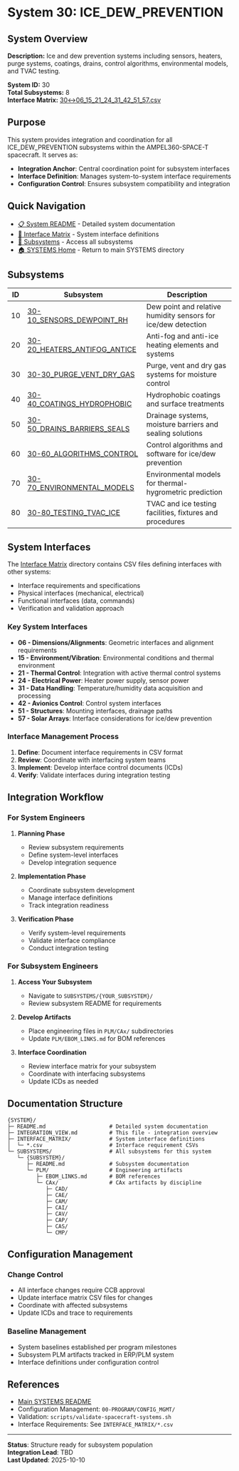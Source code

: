 # System 30: ICE_DEW_PREVENTION

## System Overview

**Description:** Ice and dew prevention systems including sensors, heaters, purge systems, coatings, drains, control algorithms, environmental models, and TVAC testing.

**System ID:** 30  
**Total Subsystems:** 8  
**Interface Matrix:** [30↔06_15_21_24_31_42_51_57.csv](./INTERFACE_MATRIX/30↔06_15_21_24_31_42_51_57.csv)

## Purpose

This system provides integration and coordination for all ICE_DEW_PREVENTION subsystems within the AMPEL360-SPACE-T spacecraft. It serves as:

- **Integration Anchor**: Central coordination point for subsystem interfaces
- **Interface Definition**: Manages system-to-system interface requirements
- **Configuration Control**: Ensures subsystem compatibility and integration

## Quick Navigation

- [📋 System README](./README.md) - Detailed system documentation
- [🔗 Interface Matrix](./INTERFACE_MATRIX/) - System interface definitions
- [📂 Subsystems](./SUBSYSTEMS/) - Access all subsystems
- [🏠 SYSTEMS Home](../README.md) - Return to main SYSTEMS directory

## Subsystems

| ID | Subsystem | Description |
|----|-----------|-------------|
| 10 | [30-10_SENSORS_DEWPOINT_RH](./SUBSYSTEMS/30-10_SENSORS_DEWPOINT_RH/) | Dew point and relative humidity sensors for ice/dew detection |
| 20 | [30-20_HEATERS_ANTIFOG_ANTICE](./SUBSYSTEMS/30-20_HEATERS_ANTIFOG_ANTICE/) | Anti-fog and anti-ice heating elements and systems |
| 30 | [30-30_PURGE_VENT_DRY_GAS](./SUBSYSTEMS/30-30_PURGE_VENT_DRY_GAS/) | Purge, vent and dry gas systems for moisture control |
| 40 | [30-40_COATINGS_HYDROPHOBIC](./SUBSYSTEMS/30-40_COATINGS_HYDROPHOBIC/) | Hydrophobic coatings and surface treatments |
| 50 | [30-50_DRAINS_BARRIERS_SEALS](./SUBSYSTEMS/30-50_DRAINS_BARRIERS_SEALS/) | Drainage systems, moisture barriers and sealing solutions |
| 60 | [30-60_ALGORITHMS_CONTROL](./SUBSYSTEMS/30-60_ALGORITHMS_CONTROL/) | Control algorithms and software for ice/dew prevention |
| 70 | [30-70_ENVIRONMENTAL_MODELS](./SUBSYSTEMS/30-70_ENVIRONMENTAL_MODELS/) | Environmental models for thermal-hygrometric prediction |
| 80 | [30-80_TESTING_TVAC_ICE](./SUBSYSTEMS/30-80_TESTING_TVAC_ICE/) | TVAC and ice testing facilities, fixtures and procedures |

## System Interfaces

The [Interface Matrix](./INTERFACE_MATRIX/) directory contains CSV files defining interfaces with other systems:

- Interface requirements and specifications
- Physical interfaces (mechanical, electrical)
- Functional interfaces (data, commands)
- Verification and validation approach

### Key System Interfaces

- **06 - Dimensions/Alignments**: Geometric interfaces and alignment requirements
- **15 - Environment/Vibration**: Environmental conditions and thermal environment
- **21 - Thermal Control**: Integration with active thermal control systems
- **24 - Electrical Power**: Heater power supply, sensor power
- **31 - Data Handling**: Temperature/humidity data acquisition and processing
- **42 - Avionics Control**: Control system interfaces
- **51 - Structures**: Mounting interfaces, drainage paths
- **57 - Solar Arrays**: Interface considerations for ice/dew prevention

### Interface Management Process

1. **Define**: Document interface requirements in CSV format
2. **Review**: Coordinate with interfacing system teams
3. **Implement**: Develop interface control documents (ICDs)
4. **Verify**: Validate interfaces during integration testing

## Integration Workflow

### For System Engineers

1. **Planning Phase**
   - Review subsystem requirements
   - Define system-level interfaces
   - Develop integration sequence

2. **Implementation Phase**
   - Coordinate subsystem development
   - Manage interface definitions
   - Track integration readiness

3. **Verification Phase**
   - Verify system-level requirements
   - Validate interface compliance
   - Conduct integration testing

### For Subsystem Engineers

1. **Access Your Subsystem**
   - Navigate to `SUBSYSTEMS/{YOUR_SUBSYSTEM}/`
   - Review subsystem README for requirements

2. **Develop Artifacts**
   - Place engineering files in `PLM/CAx/` subdirectories
   - Update `PLM/EBOM_LINKS.md` for BOM references

3. **Interface Coordination**
   - Review interface matrix for your subsystem
   - Coordinate with interfacing subsystems
   - Update ICDs as needed

## Documentation Structure

```
{SYSTEM}/
├─ README.md                    # Detailed system documentation
├─ INTEGRATION_VIEW.md          # This file - integration overview
├─ INTERFACE_MATRIX/            # System interface definitions
│  └─ *.csv                     # Interface requirement CSVs
└─ SUBSYSTEMS/                  # All subsystems for this system
   └─ {SUBSYSTEM}/
      ├─ README.md              # Subsystem documentation
      └─ PLM/                   # Engineering artifacts
         ├─ EBOM_LINKS.md       # BOM references
         └─ CAx/                # CAx artifacts by discipline
            ├─ CAD/
            ├─ CAE/
            ├─ CAM/
            ├─ CAI/
            ├─ CAV/
            ├─ CAP/
            ├─ CAS/
            └─ CMP/
```

## Configuration Management

### Change Control

- All interface changes require CCB approval
- Update interface matrix CSV files for changes
- Coordinate with affected subsystems
- Update ICDs and trace to requirements

### Baseline Management

- System baselines established per program milestones
- Subsystem PLM artifacts tracked in ERP/PLM system
- Interface definitions under configuration control

## References

- [Main SYSTEMS README](../README.md)
- Configuration Management: `00-PROGRAM/CONFIG_MGMT/`
- Validation: `scripts/validate-spacecraft-systems.sh`
- Interface Requirements: See `INTERFACE_MATRIX/*.csv`

---

**Status**: Structure ready for subsystem population  
**Integration Lead**: TBD  
**Last Updated**: 2025-10-10
